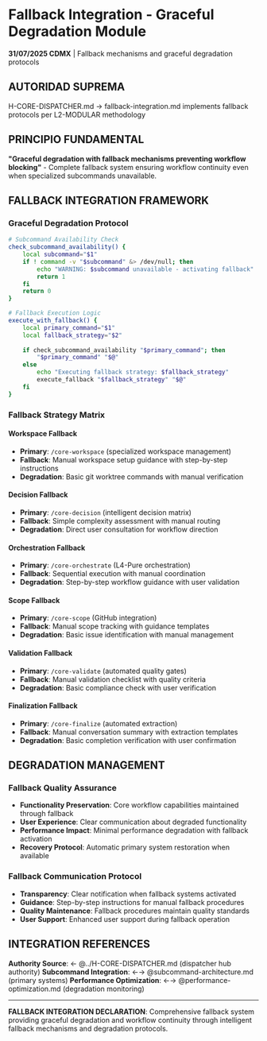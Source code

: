 # Fallback Integration - Graceful Degradation Module

**31/07/2025 CDMX** | Fallback mechanisms and graceful degradation protocols

## AUTORIDAD SUPREMA
H-CORE-DISPATCHER.md → fallback-integration.md implements fallback protocols per L2-MODULAR methodology

## PRINCIPIO FUNDAMENTAL
**"Graceful degradation with fallback mechanisms preventing workflow blocking"** - Complete fallback system ensuring workflow continuity even when specialized subcommands unavailable.

## FALLBACK INTEGRATION FRAMEWORK

### **Graceful Degradation Protocol**
```bash
# Subcommand Availability Check
check_subcommand_availability() {
    local subcommand="$1"
    if ! command -v "$subcommand" &> /dev/null; then
        echo "WARNING: $subcommand unavailable - activating fallback"
        return 1
    fi
    return 0
}

# Fallback Execution Logic
execute_with_fallback() {
    local primary_command="$1"
    local fallback_strategy="$2"
    
    if check_subcommand_availability "$primary_command"; then
        "$primary_command" "$@"
    else
        echo "Executing fallback strategy: $fallback_strategy"
        execute_fallback "$fallback_strategy" "$@"
    fi
}
```

### **Fallback Strategy Matrix**

#### **Workspace Fallback**
- **Primary**: `/core-workspace` (specialized workspace management)
- **Fallback**: Manual workspace setup guidance with step-by-step instructions
- **Degradation**: Basic git worktree commands with manual verification

#### **Decision Fallback**
- **Primary**: `/core-decision` (intelligent decision matrix)
- **Fallback**: Simple complexity assessment with manual routing
- **Degradation**: Direct user consultation for workflow direction

#### **Orchestration Fallback**
- **Primary**: `/core-orchestrate` (L4-Pure orchestration)
- **Fallback**: Sequential execution with manual coordination
- **Degradation**: Step-by-step workflow guidance with user validation

#### **Scope Fallback**
- **Primary**: `/core-scope` (GitHub integration)
- **Fallback**: Manual scope tracking with guidance templates
- **Degradation**: Basic issue identification with manual management

#### **Validation Fallback**
- **Primary**: `/core-validate` (automated quality gates)
- **Fallback**: Manual validation checklist with quality criteria
- **Degradation**: Basic compliance check with user verification

#### **Finalization Fallback**
- **Primary**: `/core-finalize` (automated extraction)
- **Fallback**: Manual conversation summary with extraction templates
- **Degradation**: Basic completion verification with user confirmation

## DEGRADATION MANAGEMENT

### **Fallback Quality Assurance**
- **Functionality Preservation**: Core workflow capabilities maintained through fallback
- **User Experience**: Clear communication about degraded functionality
- **Performance Impact**: Minimal performance degradation with fallback activation
- **Recovery Protocol**: Automatic primary system restoration when available

### **Fallback Communication Protocol**
- **Transparency**: Clear notification when fallback systems activated
- **Guidance**: Step-by-step instructions for manual fallback procedures
- **Quality Maintenance**: Fallback procedures maintain quality standards
- **User Support**: Enhanced user support during fallback operation

## INTEGRATION REFERENCES
**Authority Source**: ← @../H-CORE-DISPATCHER.md (dispatcher hub authority)
**Subcommand Integration**: ←→ @subcommand-architecture.md (primary systems)
**Performance Optimization**: ←→ @performance-optimization.md (degradation monitoring)

---
**FALLBACK INTEGRATION DECLARATION**: Comprehensive fallback system providing graceful degradation and workflow continuity through intelligent fallback mechanisms and degradation protocols.